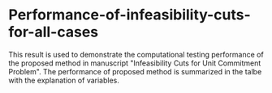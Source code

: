 # Performance-of-infeasibility-cuts-for-all-cases
This result is used to demonstrate the computational testing performance of the proposed method in manuscript "Infeasibility Cuts for Unit Commitment Problem".
The performance of proposed method is summarized in the talbe with the explanation of variables.
